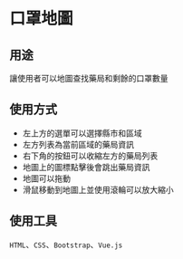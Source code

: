 # 口罩地圖

## 用途
讓使用者可以地圖查找藥局和剩餘的口罩數量
## 使用方式
* 左上方的選單可以選擇縣市和區域
* 左方列表為當前區域的藥局資訊
* 右下角的按鈕可以收縮左方的藥局列表
* 地圖上的圖標點擊後會跳出藥局資訊
* 地圖可以拖動
* 滑鼠移動到地圖上並使用滾輪可以放大縮小

## 使用工具
`HTML`、`CSS`、`Bootstrap`、`Vue.js`


